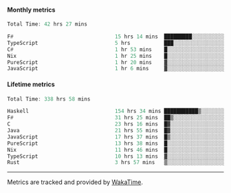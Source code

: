 #### Monthly metrics
<!--START_SECTION:wakamonthly-->

```asm
Total Time: 42 hrs 27 mins

F#                                 15 hrs 14 mins  █████████░░░░░░░░░░░░░░░░   35.88 %
TypeScript                         5 hrs           ███░░░░░░░░░░░░░░░░░░░░░░   11.79 %
C#                                 1 hr 53 mins    █░░░░░░░░░░░░░░░░░░░░░░░░   04.47 %
Nix                                1 hr 25 mins    █░░░░░░░░░░░░░░░░░░░░░░░░   03.37 %
PureScript                         1 hr 20 mins    ▓░░░░░░░░░░░░░░░░░░░░░░░░   03.17 %
JavaScript                         1 hr 6 mins     ▓░░░░░░░░░░░░░░░░░░░░░░░░   02.62 %
```

<!--END_SECTION:wakamonthly-->
#### Lifetime metrics
<!--START_SECTION:wakalifetime-->

```asm
Total Time: 338 hrs 58 mins

Haskell                            154 hrs 34 mins ███████████▒░░░░░░░░░░░░░   45.44 %
F#                                 31 hrs 25 mins  ██▒░░░░░░░░░░░░░░░░░░░░░░   09.24 %
C                                  23 hrs 16 mins  █▓░░░░░░░░░░░░░░░░░░░░░░░   06.84 %
Java                               21 hrs 55 mins  █▓░░░░░░░░░░░░░░░░░░░░░░░   06.45 %
JavaScript                         17 hrs 37 mins  █▒░░░░░░░░░░░░░░░░░░░░░░░   05.18 %
PureScript                         13 hrs 38 mins  █░░░░░░░░░░░░░░░░░░░░░░░░   04.01 %
Nix                                11 hrs 46 mins  █░░░░░░░░░░░░░░░░░░░░░░░░   03.46 %
TypeScript                         10 hrs 13 mins  ▓░░░░░░░░░░░░░░░░░░░░░░░░   03.00 %
Rust                               3 hrs 57 mins   ▒░░░░░░░░░░░░░░░░░░░░░░░░   01.17 %
```

<!--END_SECTION:wakalifetime-->

---

Metrics are tracked and provided by [WakaTime](https://github.com/athul/waka-readme).
